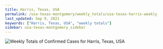 ```yaml
---
title: Harris, Texas, USA
permalink: /usa-texas-montgomery/weekly_totals/usa-texas-harris-weekly_totals.html
last_updated: Sep 9, 2021
keywords: ["Harris, Texas, USA", "weekly totals"]
sidebar: usa-texas-montgomery_sidebar
---
```


![Weekly Totals of Confirmed Cases for Harris, Texas, USA](/covid_tracker/images/graphs/usa-texas-harris-weekly_totals_graph.png)
